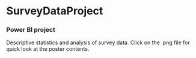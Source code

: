 # SurveyDataProject
### Power BI project
Descriptive statistics and analysis of survey data.
Click on the .png file for quick look at the poster contents.
